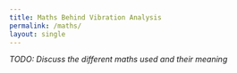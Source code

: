 ```yaml
---
title: Maths Behind Vibration Analysis
permalink: /maths/
layout: single
---
```


_TODO: Discuss the different maths used and their meaning_
